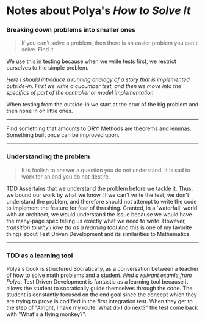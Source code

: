 # Notes about Polya's _How to Solve It_

### Breaking down problems into smaller ones

> If you can't solve a problem, then there is an easier problem you
> can't solve. Find it.


We use this in testing because when we write tests first, we restrict
ourselves to the simple problem. 

_Here I should introduce a running analogy of a story that is
implemented outside-in.  First we write a cucumber test, and then we
move into the specifics of part of the controller or model
implementation_

When testing from the outside-in we start at the crux of the big problem
and then hone in on little ones.

------------------

Find something that amounts to DRY:
Methods are theorems and lemmas. Something built once can be improved upon.

-------------

### Understanding the problem

> It is foolish to answer a question you do not understand. It is sad to
> work for an end you do not destire.

TDD Assertains that we understand the problem before we tackle it.
Thus, we bound our work by what we know. If we can't write the test, we
don't understand the problem, and therefore should not attempt to write
the code to implement the feature for fear of thrashing.  Granted, in a
'waterfall' world with an architect, we would understand the issue because
we would have the many-page spec telling us exactly what we need to write.
However, _transition to why I love ttd as a learning tool_ And this is
one of my favorite things about Test Driven Development and its
similarities to Mathematics.

----

### TDD as a learning tool

Polya's book is structured Socratically, as a conversation between a
teacher of how to solve math problems and a student. _Find a relivant
examle from Polya_.  Test Driven Development is fantastic as a learning tool
because it allows the student to socratically guide themselves through
the code.  The student is constantly focused on the end goal since the
concept which they are trying to prove is codified in the first
integration test.  When they get to the step of "Alright, I have my
route. What do I do next?" the test come back with "What's a flying
monkey?". 


